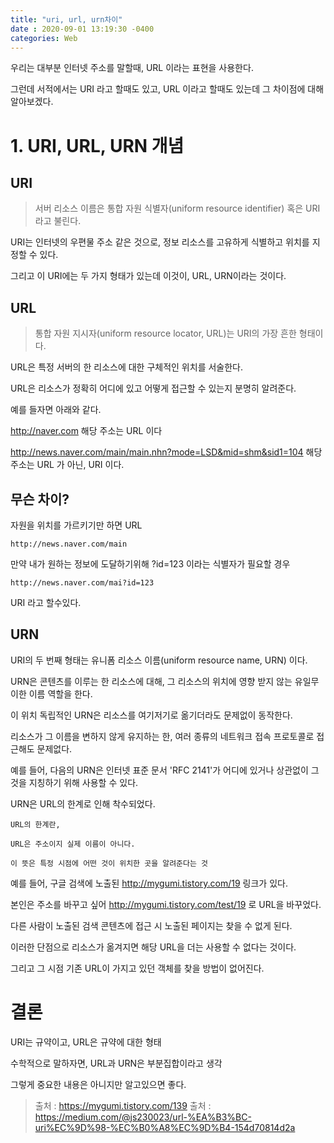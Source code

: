 ```yaml
---
title: "uri, url, urn차이"
date : 2020-09-01 13:19:30 -0400
categories: Web
---
```



우리는 대부분 인터넷 주소를 말할때, URL 이라는 표현을 사용한다.

그런데 서적에서는 URI 라고 할때도 있고, URL 이라고 할때도 있는데 그 차이점에 대해 알아보겠다.

# 1. URI, URL, URN 개념

## URI

> 서버 리소스 이름은 통합 자원 식별자(uniform resource identifier) 혹은 URI라고 불린다.

URI는 인터넷의 우편물 주소 같은 것으로, 정보 리소스를 고유하게 식별하고 위치를 지정할 수 있다.

그리고 이 URI에는 두 가지 형태가 있는데 이것이, URL, URN이라는 것이다.

## URL

> 통합 자원 지시자(uniform resource locator, URL)는 URI의 가장 흔한 형태이다.

URL은 특정 서버의 한 리소스에 대한 구체적인 위치를 서술한다.

URL은 리소스가 정확히 어디에 있고 어떻게 접근할 수 있는지 분명히 알려준다.

예를 들자면 아래와 같다. 

http://naver.com 해당 주소는 URL 이다

http://news.naver.com/main/main.nhn?mode=LSD&mid=shm&sid1=104 해당 주소는 URL 가 아닌, URI 이다.

## 무슨 차이?

자원을 위치를 가르키기만 하면 URL

``` http://news.naver.com/main ```

만약 내가 원하는 정보에 도달하기위해 ?id=123 이라는 식별자가 필요할 경우

```http://news.naver.com/mai?id=123``` 

URI 라고 할수있다.


## URN

URI의 두 번째 형태는 유니폼 리소스 이름(uniform resource name, URN) 이다.

URN은 콘텐츠를 이루는 한 리소스에 대해, 그 리소스의 위치에 영향 받지 않는 유일무이한 이름 역할을 한다.

이 위치 독립적인 URN은 리소스를 여기저기로 옮기더라도 문제없이 동작한다.

리소스가 그 이름을 변하지 않게 유지하는 한, 여러 종류의 네트워크 접속 프로토콜로 접근해도 문제없다.

예를 들어, 다음의 URN은 인터넷 표준 문서 'RFC 2141'가 어디에 있거나 상관없이 그것을 지칭하기 위해 사용할 수 있다.

URN은 URL의 한계로 인해 착수되었다.

```
URL의 한계란,

URL은 주소이지 실제 이름이 아니다.

이 뜻은 특정 시점에 어떤 것이 위치한 곳을 알려준다는 것

```
예를 들어, 구글 검색에 노출된 http://mygumi.tistory.com/19 링크가 있다.

본인은 주소를 바꾸고 싶어 http://mygumi.tistory.com/test/19 로 URL을 바꾸었다.

다른 사람이 노출된 검색 콘텐츠에 접근 시 노출된 페이지는 찾을 수 없게 된다.

이러한 단점으로 리소스가 옮겨지면 해당 URL을 더는 사용할 수 없다는 것이다.

그리고 그 시점 기존 URL이 가지고 있던 객체를 찾을 방법이 없어진다.


# 결론

URI는 규약이고, URL은 규약에 대한 형태

수학적으로 말하자면, URL과 URN은 부분집합이라고 생각

그렇게 중요한 내용은 아니지만 알고있으면 좋다.


> 출처 : https://mygumi.tistory.com/139
> 출처 : https://medium.com/@js230023/url-%EA%B3%BC-uri%EC%9D%98-%EC%B0%A8%EC%9D%B4-154d70814d2a

